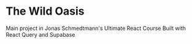 # The Wild Oasis

Main project in Jonas Schmedtmann's Ultimate React Course Built with React Query and Supabase